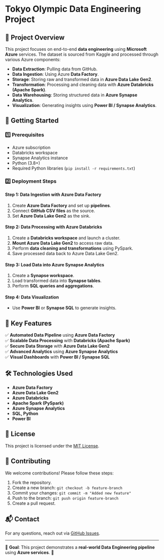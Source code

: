 # Tokyo Olympic Data Engineering Project

## 📌 Project Overview
This project focuses on end-to-end **data engineering** using **Microsoft Azure** services. The dataset is sourced from Kaggle and processed through various Azure components:

- **Data Extraction**: Pulling data from GitHub.
- **Data Ingestion**: Using Azure **Data Factory**.
- **Storage**: Storing raw and transformed data in **Azure Data Lake Gen2**.
- **Transformation**: Processing and cleaning data with **Azure Databricks (Apache Spark)**.
- **Data Warehousing**: Storing structured data in **Azure Synapse Analytics**.
- **Visualization**: Generating insights using **Power BI / Synapse Analytics**.



## 🚀 Getting Started
### 1️⃣ Prerequisites
- Azure subscription
- Databricks workspace
- Synapse Analytics instance
- Python (3.8+)
- Required Python libraries (`pip install -r requirements.txt`)

### 2️⃣ Deployment Steps
#### **Step 1: Data Ingestion with Azure Data Factory**
1. Create **Azure Data Factory** and set up **pipelines**.
2. Connect **GitHub CSV files** as the source.
3. Set **Azure Data Lake Gen2** as the sink.

#### **Step 2: Data Processing with Azure Databricks**
1. Create a **Databricks workspace** and launch a cluster.
2. **Mount Azure Data Lake Gen2** to access raw data.
3. Perform **data cleaning and transformations** using PySpark.
4. Save processed data back to Azure Data Lake Gen2.

#### **Step 3: Load Data into Azure Synapse Analytics**
1. Create a **Synapse workspace**.
2. Load transformed data into **Synapse tables**.
3. Perform **SQL queries and aggregations**.

#### **Step 4: Data Visualization**
- Use **Power BI** or **Synapse SQL** to generate insights.


## 📌 Key Features
✅ **Automated Data Pipeline** using **Azure Data Factory**  
✅ **Scalable Data Processing** with **Databricks (Apache Spark)**  
✅ **Secure Data Storage** with **Azure Data Lake Gen2**  
✅ **Advanced Analytics** using **Azure Synapse Analytics**  
✅ **Visual Dashboards** with **Power BI / Synapse SQL**

## 🛠️ Technologies Used
- **Azure Data Factory**
- **Azure Data Lake Gen2**
- **Azure Databricks**
- **Apache Spark (PySpark)**
- **Azure Synapse Analytics**
- **SQL, Python**
- **Power BI**

## 📜 License
This project is licensed under the [MIT License](LICENSE).

## 🤝 Contributing
We welcome contributions! Please follow these steps:
1. Fork the repository.
2. Create a new branch: `git checkout -b feature-branch`
3. Commit your changes: `git commit -m "Added new feature"`
4. Push to the branch: `git push origin feature-branch`
5. Create a pull request.

## 📬 Contact
For any questions, reach out via [GitHub Issues](https://github.com/KavyaGandu/Tokyo-Olympic-Data-Engineering/issues).

---
🎯 **Goal**: This project demonstrates a **real-world Data Engineering pipeline** using **Azure services**. 🚀
